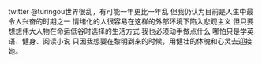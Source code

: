 twitter 
@turingou世界很乱，有可能一年更比一年乱
但我仍认为目前是人生中最令人兴奋的时期之一
情绪化的人很容易在这样的外部环境下陷入悲观主义
但只要想想伟大人物在命运低谷时选择的生活方式
我也必须动手做点什么
哪怕只是学英语、健身、阅读小说
只因我想要在黎明到来的时候，用健壮的体魄和心灵去迎接她。
